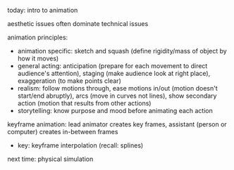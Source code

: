 today: intro to animation

aesthetic issues often dominate technical issues

animation principles:

- animation specific: sketch and squash (define rigidity/mass of object by how it moves)
- general acting: anticipation (prepare for each movement to direct audience's attention), staging (make audience look at right place), exaggeration (to make points clear)
- realism: follow motions through, ease motions in/out (motion doesn't start/end abruptly), arcs (move in curves not lines), show secondary action (motion that results from other actions)
- storytelling: know purpose and mood before animating each action

keyframe animation: lead animator creates key frames, assistant (person or computer) creates in-between frames

- key: keyframe interpolation (recall: splines)

next time: physical simulation